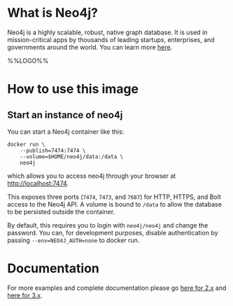# What is Neo4j?

Neo4j is a highly scalable, robust, native graph database. It is used in mission-critical apps by thousands of leading startups, enterprises, and governments around the world. You can learn more [here](http://neo4j.com/developer).

%%LOGO%%

# How to use this image

## Start an instance of neo4j

You can start a Neo4j container like this:

```console
docker run \
    --publish=7474:7474 \
    --volume=$HOME/neo4j/data:/data \
    neo4j
```

which allows you to access neo4j through your browser at [http://localhost:7474](http://localhost:7474).

This exposes three ports (`7474`, `7473`, and `7687`) for HTTP, HTTPS, and Bolt access to the Neo4j API. A volume is bound to `/data` to allow the database to be persisted outside the container.

By default, this requires you to login with `neo4j/neo4j` and change the password. You can, for development purposes, disable authentication by passing `--env=NEO4J_AUTH=none` to docker run.

# Documentation

For more examples and complete documentation please go [here for 2.x](http://neo4j.com/developer/docker-2.x/) and [here for 3.x](http://neo4j.com/developer/docker-3.x/).
